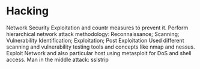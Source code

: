 # Hacking
Network Security Exploitation and countr measures to prevent it. 
Perform hierarchical network attack methodology: Reconnaissance; Scanning; Vulnerability Identification; Exploitation; Post Exploitation
Used different scanning and vulnerability testing tools and concepts like nmap and nessus. 
Exploit Network and also particular host using metasploit for DoS and shell access. 
Man in the middle attack: sslstrip 
